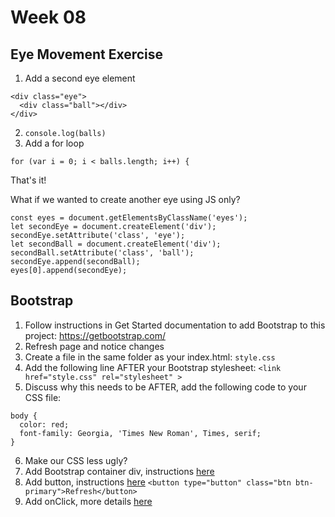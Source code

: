 # Week 08

## Eye Movement Exercise
1. Add a second eye element
```
<div class="eye">
  <div class="ball"></div>
</div>
```
2. `console.log(balls)`
3. Add a for loop
```
for (var i = 0; i < balls.length; i++) {
```

That's it!

What if we wanted to create another eye using JS only?
```
const eyes = document.getElementsByClassName('eyes');
let secondEye = document.createElement('div');
secondEye.setAttribute('class', 'eye');
let secondBall = document.createElement('div');
secondBall.setAttribute('class', 'ball');
secondEye.append(secondBall);
eyes[0].append(secondEye);
```

## Bootstrap
1. Follow instructions in Get Started documentation to add Bootstrap to this project: https://getbootstrap.com/ 
2. Refresh page and notice changes
3. Create a file in the same folder as your index.html: `style.css`
4. Add the following line AFTER your Bootstrap stylesheet: `<link href="style.css" rel="stylesheet" >`
5. Discuss why this needs to be AFTER, add the following code to your CSS file:
```
body {
  color: red;
  font-family: Georgia, 'Times New Roman', Times, serif;
}
```
6. Make our CSS less ugly?
7. Add Bootstrap container div, instructions [here](https://getbootstrap.com/docs/5.1/layout/containers/#default-container)
8. Add button, instructions [here](https://getbootstrap.com/docs/5.1/components/buttons/)
`<button type="button" class="btn btn-primary">Refresh</button>`
9. Add onClick, more details [here](https://www.w3schools.com/jsref/event_onclick.asp)
